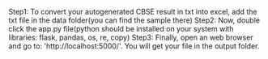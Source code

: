 Step1: To convert your autogenerated CBSE result in txt into excel, add the txt file in the data folder(you can find the sample there)
Step2: Now, double click the app.py file(python should be installed on your system with libraries: flask, pandas, os, re, copy)
Step3: Finally, open an web browser and go to: 'http://localhost:5000/'. You will get your file in the output folder.
